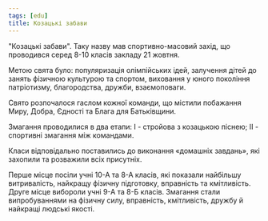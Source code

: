 ```yaml
---
tags: [edu]
title: Козацькі забави
---
```


"Козацькі забави". Таку назву мав спортивно-масовий захід, що проводився серед 8-10 класів закладу 21 жовтня.

Метою свята було: популяризація олімпійських ідей, залучення дітей до занять фізичною культурою та спортом, виховання у юного покоління патріотизму, благородства, дружби, взаємоповаги.

Свято розпочалося гаслом кожної команди, що містили побажання Миру, Добра, Єдності та Блага для Батьківщини.

Змагання проводилися в два етапи: I - стройова з козацькою піснею; ІІ - спортивні змагання між командами.

Класи відповідально поставились до виконання «домашніх завдань», які захопили та розважили всіх присутніх.

Перше місце посіли учні 10-А та 8-А класів, які показали найбільшу витривалість, найкращу фізичну підготовку, вправність та кмітливість. Друге місце вибороли учні 9-А та 8-Б класів. Змагання стали випробуваннями на фізичну силу, вправність, кмітливість, дружбу й найкращі людські якості.

<slideshow id="72157675806337355"></slideshow>
